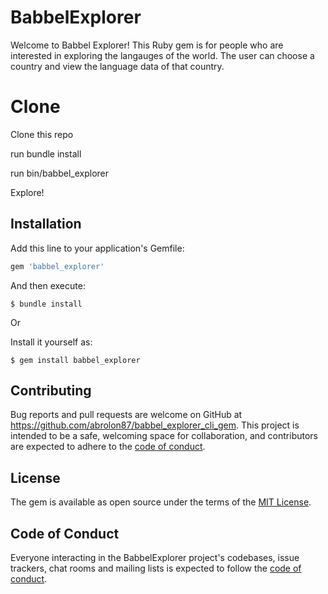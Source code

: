 # BabbelExplorer

Welcome to Babbel Explorer! This Ruby gem is for people who are interested in exploring the langauges of the world. The user can choose a country and view the language data of that country.

# Clone

Clone this repo

run bundle install

run bin/babbel_explorer

Explore!

## Installation

Add this line to your application's Gemfile:

```ruby
gem 'babbel_explorer'
```

And then execute:

    $ bundle install

Or

Install it yourself as:

    $ gem install babbel_explorer

## Contributing

Bug reports and pull requests are welcome on GitHub at https://github.com/abrolon87/babbel_explorer_cli_gem. This project is intended to be a safe, welcoming space for collaboration, and contributors are expected to adhere to the [code of conduct](https://github.com/abrolon87/babbel_explorer_cli_gem/blob/master/CODE_OF_CONDUCT.md).

## License

The gem is available as open source under the terms of the [MIT License](https://opensource.org/licenses/MIT).

## Code of Conduct

Everyone interacting in the BabbelExplorer project's codebases, issue trackers, chat rooms and mailing lists is expected to follow the [code of conduct](https://github.com/abrolon87/babbel_explorer_cli_gem/blob/master/CODE_OF_CONDUCT.md).
